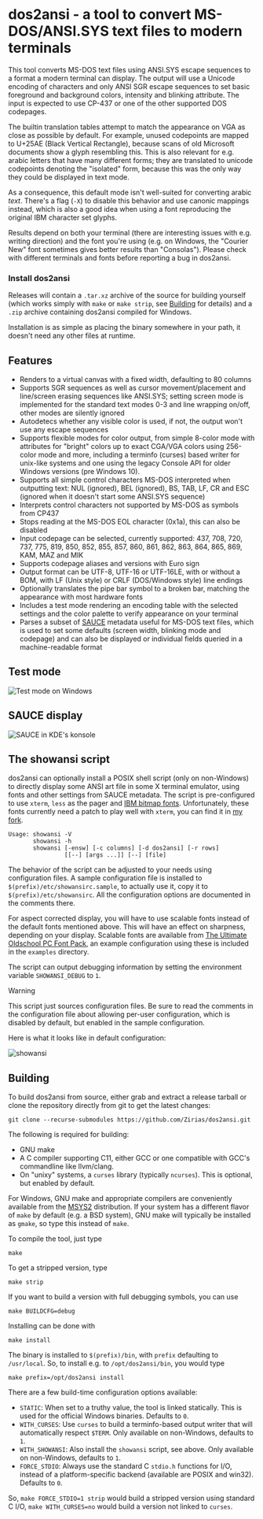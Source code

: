 # dos2ansi - a tool to convert MS-DOS/ANSI.SYS text files to modern terminals

This tool converts MS-DOS text files using ANSI.SYS escape sequences to a
format a modern terminal can display. The output will use a Unicode encoding
of characters and only ANSI SGR escape sequences to set basic foreground and
background colors, intensity and blinking attribute. The input is expected to
use CP-437 or one of the other supported DOS codepages.

The builtin translation tables attempt to match the appearance on VGA as close
as possible by default. For example, unused codepoints are mapped to U+25AE
(Black Vertical Rectangle), because scans of old Microsoft documents show a
glyph resembling this. This is also relevant for e.g. arabic letters that have
many different forms; they are translated to unicode codepoints denoting the
"isolated" form, because this was the only way they could be displayed in text
mode.

As a consequence, this default mode isn't well-suited for converting arabic
*text*. There's a flag (`-X`) to disable this behavior and use canonic
mappings instead, which is also a good idea when using a font reproducing the
original IBM character set glyphs.

Results depend on both your terminal (there are interesting issues with e.g.
writing direction) and the font you're using (e.g. on Windows, the "Courier
New" font sometimes gives better results than "Consolas"). Please check with
different terminals and fonts before reporting a bug in dos2ansi.

### Install dos2ansi

Releases will contain a `.tar.xz` archive of the source for building yourself
(which works simply with `make` or `make strip`, see [Building](#building) for
details) and a `.zip` archive containing dos2ansi compiled for Windows.

Installation is as simple as placing the binary somewhere in your path, it
doesn't need any other files at runtime.

## Features

* Renders to a virtual canvas with a fixed width, defaulting to 80 columns
* Supports SGR sequences as well as cursor movement/placement and line/screen
  erasing sequences like ANSI.SYS; setting screen mode is implemented for the
  standard text modes 0-3 and line wrapping on/off, other modes are silently
  ignored
* Autodetecs whether any visible color is used, if not, the output won't
  use any escape sequences
* Supports flexible modes for color output, from simple 8-color mode with
  attributes for "bright" colors up to exact CGA/VGA colors using 256-color
  mode and more, including a terminfo (curses) based writer for unix-like
  systems and one using the legacy Console API for older Windows versions
  (pre Windows 10).
* Supports all simple control characters MS-DOS interpreted when outputting
  text: NUL (ignored), BEL (ignored), BS, TAB, LF, CR and ESC (ignored when
  it doesn't start some ANSI.SYS sequence)
* Interprets control characters not supported by MS-DOS as symbols from CP437
* Stops reading at the MS-DOS EOL character (0x1a), this can also be disabled
* Input codepage can be selected, currently supported: 437, 708, 720, 737,
  775, 819, 850, 852, 855, 857, 860, 861, 862, 863, 864, 865, 869, KAM, MAZ
  and MIK
* Supports codepage aliases and versions with Euro sign
* Output format can be UTF-8, UTF-16 or UTF-16LE, with or without a BOM, with
  LF (Unix style) or CRLF (DOS/Windows style) line endings
* Optionally translates the pipe bar symbol to a broken bar, matching the
  appearance with most hardware fonts
* Includes a test mode rendering an encoding table with the selected settings
  and the color palette to verify appearance on your terminal
* Parses a subset of [SAUCE](https://github.com/radman1/sauce) metadata useful
  for MS-DOS text files, which is used to set some defaults (screen width,
  blinking mode and codepage) and can also be displayed or individual fields
  queried in a machine-readable format

## Test mode

![Test mode on Windows](.github/screenshots/dos2ansi_test_win32.png?raw=true)

## SAUCE display

![SAUCE in KDE's konsole](.github/screenshots/dos2ansi_sauce.png?raw=true)

## The showansi script

dos2ansi can optionally install a POSIX shell script (only on non-Windows) to
directly display some ANSI art file in some X terminal emulator, using fonts
and other settings from SAUCE metadata. The script is pre-configured to use
`xterm`, `less` as the pager and
[IBM bitmap fonts](https://github.com/farsil/ibmfonts). Unfortunately, these
fonts currently need a patch to play well with `xterm`, you can find it in
[my fork](https://github.com/Zirias/ibmfonts/tree/novt100).

    Usage: showansi -V
           showansi -h
           showansi [-ensw] [-c columns] [-d dos2ansi] [-r rows]
                    [[--] [args ...]] [--] [file]

The behavior of the script can be adjusted to your needs using configuration
files. A sample configuration file is installed to
`$(prefix)/etc/showansirc.sample`, to actually use it, copy it to
`$(prefix)/etc/showansirc`. All the configuration options are documented in
the comments there.

For aspect corrected display, you will have to use scalable fonts instead of
the default fonts mentioned above. This will have an effect on sharpness,
depending on your display. Scalable fonts are available from [The Ultimate
Oldschool PC Font Pack](https://int10h.org/oldschool-pc-fonts), an example
configuration using these is included in the `examples` directory.

The script can output debugging information by setting the environment
variable `SHOWANSI_DEBUG` to `1`.

> [!WARNING]
>
> This script just sources configuration files. Be sure to read the comments
> in the configuration file about allowing per-user configuration, which is
> disabled by default, but enabled in the sample configuration.

Here is what it looks like in default configuration:

![showansi](.github/screenshots/showansi.png?raw=true)

## Building

To build dos2ansi from source, either grab and extract a release tarball or
clone the repository directly from git to get the latest changes:

    git clone --recurse-submodules https://github.com/Zirias/dos2ansi.git

The following is required for building:

* GNU make
* A C compiler supporting C11, either GCC or one compatible with GCC's
  commandline like llvm/clang.
* On "unixy" systems, a `curses` library (typically `ncurses`). This is
  optional, but enabled by default.

For Windows, GNU make and appropriate compilers are conveniently available
from the [MSYS2](https://msys2.org) distribution. If your system has a
different flavor of `make` by default (e.g. a BSD system), GNU make will
typically be installed as `gmake`, so type this instead of `make`.

To compile the tool, just type

    make

To get a stripped version, type

    make strip

If you want to build a version with full debugging symbols, you can use

    make BUILDCFG=debug

Installing can be done with

    make install

The binary is installed to `$(prefix)/bin`, with `prefix` defaulting to
`/usr/local`. So, to install e.g. to `/opt/dos2ansi/bin`, you would type

    make prefix=/opt/dos2ansi install

There are a few build-time configuration options available:

* `STATIC`: When set to a truthy value, the tool is linked statically. This is
  used for the official Windows binaries. Defaults to `0`.
* `WITH_CURSES`: Use `curses` to build a terminfo-based output writer that
  will automatically respect `$TERM`. Only available on non-Windows, defaults
  to `1`.
* `WITH_SHOWANSI`: Also install the `showansi` script, see above. Only
  available on non-Windows, defaults to `1`.
* `FORCE_STDIO`: Always use the standard C `stdio.h` functions for I/O,
  instead of a platform-specific backend (available are POSIX and win32).
  Defaults to `0`.

So, `make FORCE_STDIO=1 strip` would build a stripped version using standard C
I/O, `make WITH_CURSES=no` would build a version not linked to `curses`.
